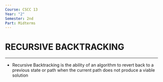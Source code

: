 ```yaml
---
Course: CSCC 13
Year: "2"
Semester: 2nd
Part: Midterms
---
```

# RECURSIVE BACKTRACKING
---
- Recursive Backtracking is the ability of an algorithm to revert back to a previous state or path when the current path does not produce a viable solution